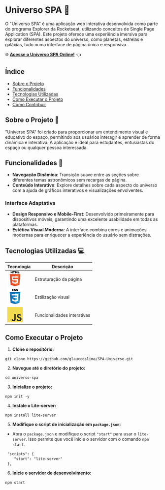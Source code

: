 # Universo SPA 🌌

O "Universo SPA" é uma aplicação web interativa desenvolvida como parte do programa Explorer da Rocketseat, utilizando conceitos de Single Page Application (SPA). Este projeto oferece uma experiência imersiva para explorar diferentes aspectos do universo, como planetas, estrelas e galáxias, tudo numa interface de página única e responsiva.

🌐 [**Acesse o Universo SPA Online!**](https://spa-universe-roan.vercel.app/) 👈

## Índice

- [Sobre o Projeto](#sobre-o-projeto)
- [Funcionalidades](#funcionalidades)
- [Tecnologias Utilizadas](#tecnologias-utilizadas)
- [Como Executar o Projeto](#como-executar-o-projeto)
- [Como Contribuir](#como-contribuir)

## Sobre o Projeto 🌟

"Universo SPA" foi criado para proporcionar um entendimento visual e educativo do espaço, permitindo aos usuários interagir e aprender de forma dinâmica e interativa. A aplicação é ideal para estudantes, entusiastas do espaço ou qualquer pessoa interessada.

## Funcionalidades 🚀

- **Navegação Dinâmica**: Transição suave entre as seções sobre diferentes temas astronômicos sem recargas de página.
- **Conteúdo Interativo**: Explore detalhes sobre cada aspecto do universo com a ajuda de gráficos interativos e visualizações envolventes.

### Interface Adaptativa

- **Design Responsivo e Mobile-First**: Desenvolvido primeiramente para dispositivos móveis, garantindo uma excelente usabilidade em todas as plataformas.
- **Estética Visual Moderna**: A interface combina cores e animações modernas para enriquecer a experiência do usuário sem distrações.

## Tecnologias Utilizadas 💻

| Tecnologia | Descrição |
|---|---|
| ![HTML5](https://raw.githubusercontent.com/glauccoslima/servidor_estaticos/main/html5-original-wordmark%20(1).png) | Estruturação da página |
| ![CSS3](https://raw.githubusercontent.com/glauccoslima/servidor_estaticos/main/css3-original-wordmark.png) | Estilização visual |
| ![JavaScript](https://raw.githubusercontent.com/glauccoslima/servidor_estaticos/main/javascript.png) | Funcionalidades interativas |

## Como Executar o Projeto

1. **Clone o repositório:**

 ```
git clone https://github.com/glauccoslima/SPA-Universe.git
```

2. **Navegue até o diretório do projeto:**

```
cd universo-spa
```

3. **Inicialize o projeto:**

```
npm init -y
```

4. **Instale o Lite-server:**

```
npm install lite-server
```

5. **Modifique o script de inicialização em `package.json`:**
- Abra o `package.json` e modifique o script `"start"` para usar o `lite-server`. Isso permite que você inicie o servidor com o comando `npm start`.
```
 "scripts": {
    "start": "lite-server"
 },
```

6. **Inicie o servidor de desenvolvimento:**

```
npm start
```